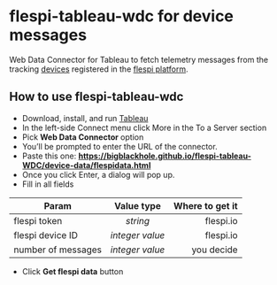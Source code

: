 # flespi-tableau-wdc for device messages

Web Data Connector for Tableau to fetch telemetry messages from the tracking [devices](https://flespi.com/flespi-devices) registered in the [flespi platform](https://flespi.io/).

## How to use flespi-tableau-wdc

- Download, install, and run [Tableau](https://www.tableau.com/)
- In the left-side Connect menu click More in the To a Server section 
- Pick **Web Data Connector** option
- You’ll be prompted to enter the URL of the connector. 
- Paste this one: **https://bigblackhole.github.io/flespi-tableau-WDC/device-data/flespidata.html**
- Once you click Enter, a dialog will pop up.
- Fill in all fields

| Param             | Value type                | Where to get it|
| ----------------- |:-------------------------:|---------------:|
| flespi token      | *string*                  |flespi.io       |
| flespi device ID  | *integer value*           |flespi.io       |
| number of messages| *integer value*           |you decide      |

- Click **Get flespi data** button
